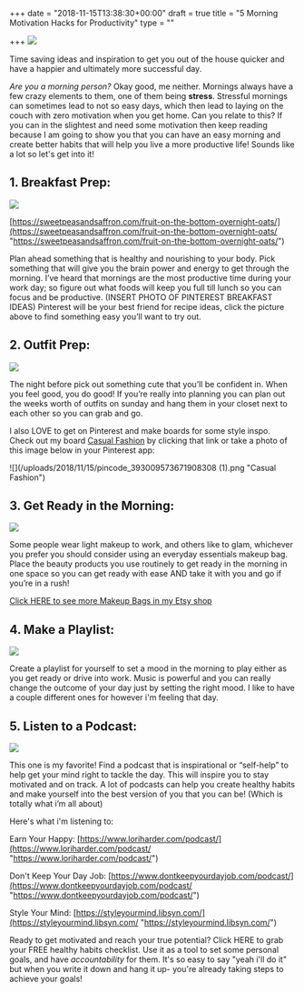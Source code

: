 +++
date = "2018-11-15T13:38:30+00:00"
draft = true
title = "5 Morning Motivation Hacks for Productivity"
type = ""

+++
![](/uploads/2018/11/15/Morning.png)

Time saving ideas and inspiration to get you out of the house quicker and have a happier and ultimately more successful day.

_Are you a morning person?_ Okay good, me neither. Mornings always have a few crazy elements to them, one of them being **stress**. Stressful mornings can sometimes lead to not so easy days, which then lead to laying on the couch with zero motivation when you get home. Can you relate to this? If you can in the slightest and need some motivation then keep reading because I am going to show you that you can have an easy morning and create better habits that will help you live a more productive life! Sounds like a lot so let's get into it!

## 1. Breakfast Prep:

![](/uploads/2018/11/15/Fruit-on-the-bottom-overnight-oats-4-600x900.jpg)

[https://sweetpeasandsaffron.com/fruit-on-the-bottom-overnight-oats/](https://sweetpeasandsaffron.com/fruit-on-the-bottom-overnight-oats/ "https://sweetpeasandsaffron.com/fruit-on-the-bottom-overnight-oats/")

Plan ahead something that is healthy and nourishing to your body. Pick something that will give you the brain power and energy to get through the morning. I’ve heard that mornings are the most productive time during your work day; so figure out what foods will keep you full till lunch so you can focus and be productive. (INSERT PHOTO OF PINTEREST BREAKFAST IDEAS) Pinterest will be your best friend for recipe ideas, click the picture above to find something easy you’ll want to try out.

## 2. Outfit Prep: 

![](/uploads/2018/11/05/551d83de81db6a2b26931d2de404c134.jpg)

The night before pick out something cute that you’ll be confident in. When you feel good, you do good! If you’re really into planning you can plan out the weeks worth of outfits on sunday and hang them in your closet next to each other so you can grab and go.

I also LOVE to get on Pinterest and make boards for some style inspo. Check out my board [Casual Fashion](https://pin.it/dzadmjcnmikvjh) by clicking that link or take a photo of this image below in your Pinterest app:

![](/uploads/2018/11/15/pincode_393009573671908308 (1).png "Casual Fashion")

## 3. Get Ready in the Morning:

![](/uploads/2018/11/05/IMG_1287.jpg)

Some people wear light makeup to work, and others like to glam, whichever you prefer you should consider using an everyday essentials makeup bag. Place the beauty products you use routinely to get ready in the morning in one space so you can get ready with ease AND take it with you and go if you’re in a rush! 

[Click HERE to see more Makeup Bags in my Etsy shop](https://www.etsy.com/shop/MakeYourselfDesigns?ref=seller-platform-mcnav&section_id=18858827)

## 4. Make a Playlist:

![](/uploads/2018/11/15/playlistview.png)

Create a playlist for yourself to set a mood in the morning to play either as you get ready or drive into work. Music is powerful and you can really change the outcome of your day just by setting the right mood. I like to have a couple different ones for however i'm feeling that day.

## 5. Listen to a Podcast:

![](/uploads/2018/11/15/EYH_1400x1400-Podcast-Main-Tile-390x390.png)

This one is my favorite! Find a podcast that is inspirational or “self-help” to help get your mind right to tackle the day. This will inspire you to stay motivated and on track. A lot of podcasts can help you create healthy habits and make yourself into the best version of you that you can be! (Which is totally what i’m all about)

Here's what i'm listening to:

Earn Your Happy: [https://www.loriharder.com/podcast/](https://www.loriharder.com/podcast/ "https://www.loriharder.com/podcast/")

Don't Keep Your Day Job: [https://www.dontkeepyourdayjob.com/podcast/](https://www.dontkeepyourdayjob.com/podcast/ "https://www.dontkeepyourdayjob.com/podcast/")

Style Your Mind: [https://styleyourmind.libsyn.com/](https://styleyourmind.libsyn.com/ "https://styleyourmind.libsyn.com/")

Ready to get motivated and reach your true potential? Click HERE to grab your FREE healthy habits checklist. Use it as a tool to set some personal goals, and have _accountability_ for them. It's so easy to say "yeah i'll do it" but when you write it down and hang it up- you're already taking steps to achieve your goals!